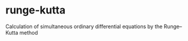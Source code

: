 # runge-kutta
Calculation of simultaneous ordinary differential equations by the Runge–Kutta method

